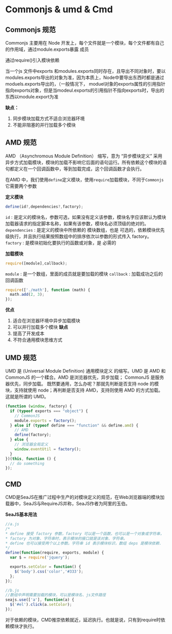 # Commonjs & umd & Cmd 


## Commonjs 规范

Commonjs 主要用在 Node 开发上，每个文件就是一个模块，每个文件都有自己的作用域，通过module.exports暴露 成员


通过require()引入模块依赖

当一个js 文件中exports 和modules.exports同时存在，且导出不同对象时，要以modules.exports导出的对象为准，因为本质上，Node中要导出东西时都是通过moduels.exports导出的，（一般情况下，
moduel对象的exports属性的引用指针指向exports对象，但是当modeul.exports的引用指针不指向exports时，导出的东西以module.export为准

**缺点：**
1. 同步模块加载方式不适合浏览器环境
2. 不能非阻塞的并行加载多个模块

## AMD 规范

AMD （Asynchromous Module Definition） 缩写，意为 “异步模块定义”  采用异步方式加载模块，模块的加载不影响它后面的语句运行。所有依赖这个模块的语句都定义在一个回调函数中，等到加载完成，这个回调函数才会执行。

在AMD 中，我们使用`define`定义模块，使用`require`加载模块，不同于`Commonjs` 它需要两个参数

**定义模块**

```js
define(id?,dependencies?,factory);
```

`id` : 是定义的模块名，参数可选，如果没有定义该参数，模块名字应该默认为模块加载器请求的指定脚本名称，如果有该参数，模块名必须顶级的绝对的。
`dependencies` : 是定义的模块中所依赖的 模块数组，也是 可选的，依赖模块优先级执行，并且执行结果按照数组中的排序依次以参数的形式传入 factory。
`factory` : 是模块初始化要执行的函数或对象，是 必需的


**加载模块**

```js
require([module],callback);
```

`module` : 是一个数组，里面的成员就是要加载的模块
`callback` : 加载成功之后的回调函数


```js
require(['./math'], function (math) {
  math.add(2, 3);
});
```


**优点**
1. 适合在浏览器环境中异步加载模块
2. 可以并行加载多个模块
**缺点**
1. 提高了开发成本
2. 不符合通用模块思维方式



## UMD 规范

UMD 是 (Universal Module Definition) 通用模块定义 的缩写。UMD 是 AMD 和 CommonJS 的一个糅合。AMD 是浏览器优先，异步加载；
CommonJS 是服务器优先，同步加载。
既然要通用，怎么办呢？那就先判断是否支持 node 的模块，支持就使用 node；再判断是否支持 AMD，支持则使用 AMD 的方式加载。这就是所谓的 UMD。



```js
(function (window, factory) {
  if (typeof exports === "object") {
    // CommonJS
    module.exports = factory();
  } else if (typeof define === "function" && define.amd) {
    // AMD
    define(factory);
  } else {
    // 浏览器全局定义
    window.eventUtil = factory();
  }
})(this, function () {
  // do something
});

```


## CMD

CMD是SeaJS在推广过程中生产的对模块定义的规范，在Web浏览器端的模块加载器中，SeaJS与RequireJS并称，SeaJS作者为阿里的玉伯。

**SeaJS基本用法**
```js
//a.js
/*
* define 接受 factory 参数，factory 可以是一个函数，也可以是一个对象或字符串，
* factory 为对象、字符串时，表示模块的接口就是该对象、字符串。
* define 也可以接受两个以上参数。字符串 id 表示模块标识，数组 deps 是模块依赖.
*/
define(function(require, exports, module) {
  var $ = require('jquery');

  exports.setColor = function() {
    $('body').css('color','#333');
  };
});

//b.js
//数组中声明需要加载的模块，可以是模块名、js文件路径
seajs.use(['a'], function(a) {
  $('#el').click(a.setColor);
});

```

对于依赖的模块，CMD推崇依赖就近，延迟执行。也就是说，只有到require时依赖模块才执行。